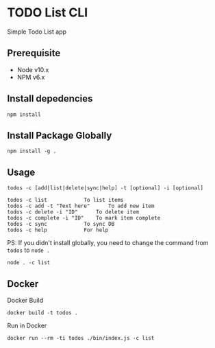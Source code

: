 # TODO List CLI

Simple Todo List app

## Prerequisite

- Node v10.x
- NPM v6.x

## Install depedencies

```
npm install
```

## Install Package Globally

```
npm install -g .
```

## Usage

```
todos -c [add|list|delete|sync|help] -t [optional] -i [optional]
```

```
todos -c list 			 To list items
todos -c add -t "Text here" 	 To add new item
todos -c delete -i "ID" 	 To delete item
todos -c complete -i "ID" 	 To mark item complete
todos -c sync 			 To sync DB
todos -c help 			 For help
```

PS: If you didn't install globally, you need to change the command from `todos` to `node .`

```
node . -c list
```

## Docker

Docker Build

```
docker build -t todos .
```

Run in Docker

```
docker run --rm -ti todos ./bin/index.js -c list
```
